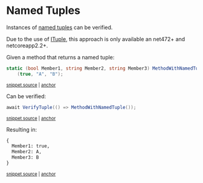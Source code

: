 <!--
GENERATED FILE - DO NOT EDIT
This file was generated by [MarkdownSnippets](https://github.com/SimonCropp/MarkdownSnippets).
Source File: /docs/mdsource/named-tuples.source.md
To change this file edit the source file and then run MarkdownSnippets.
-->

# Named Tuples

Instances of [named tuples](https://docs.microsoft.com/en-us/dotnet/csharp/tuples#named-and-unnamed-tuples) can be verified.

Due to the use of [ITuple](https://docs.microsoft.com/en-us/dotnet/api/system.runtime.compilerservices.ituple), this approach is only available an net472+ and netcoreapp2.2+.

Given a method that returns a named tuple:

<!-- snippet: MethodWithNamedTuple -->
<a id='snippet-methodwithnamedtuple'></a>
```cs
static (bool Member1, string Member2, string Member3) MethodWithNamedTuple() =>
    (true, "A", "B");
```
<sup><a href='/src/Verify.Tests/Serialization/SerializationTests.cs#L1514-L1519' title='Snippet source file'>snippet source</a> | <a href='#snippet-methodwithnamedtuple' title='Start of snippet'>anchor</a></sup>
<!-- endSnippet -->

Can be verified:

<!-- snippet: VerifyTuple -->
<a id='snippet-verifytuple'></a>
```cs
await VerifyTuple(() => MethodWithNamedTuple());
```
<sup><a href='/src/Verify.Tests/Serialization/SerializationTests.cs#L1507-L1511' title='Snippet source file'>snippet source</a> | <a href='#snippet-verifytuple' title='Start of snippet'>anchor</a></sup>
<!-- endSnippet -->

Resulting in:

<!-- snippet: SerializationTests.NamedTuple.verified.txt -->
<a id='snippet-SerializationTests.NamedTuple.verified.txt'></a>
```txt
{
  Member1: true,
  Member2: A,
  Member3: B
}
```
<sup><a href='/src/Verify.Tests/Serialization/SerializationTests.NamedTuple.verified.txt#L1-L5' title='Snippet source file'>snippet source</a> | <a href='#snippet-SerializationTests.NamedTuple.verified.txt' title='Start of snippet'>anchor</a></sup>
<!-- endSnippet -->
